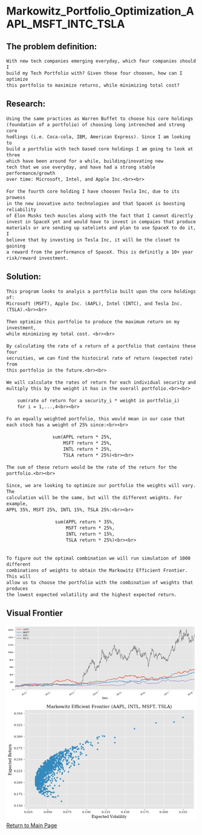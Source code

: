# Markowitz_Portfolio_Optimization_AAPL_MSFT_INTC_TSLA

## The problem definition: 
    With new tech companies emerging everyday, which four companies should I
    build my Tech Portfolio with? Given those four choosen, how can I optimize
    this portfolio to maximize returns, while minimizing total cost?

## Research:
    Using the same practices as Warren Buffet to choose his core holdings
    (foundation of a portfolio) of choosing long intrenched and strong core
    hodlings (i.e. Coca-cola, IBM, American Express). Since I am looking to 
    build a portfolio with tech based core holdings I am going to look at three
    which have been around for a while, building/inovating new
    tech that we use everyday, and have had a strong stable performance/growth 
    over time: Microsoft, Intel, and Apple Inc.<br><br>
    
    For the fourth core holding I have choosen Tesla Inc, due to its prowess 
    in the new inovative auto technologies and that SpaceX is boosting reliability
    of Elon Musks tech muscles along with the fact that I cannot directly 
    invest in SpaceX yet and would have to invest in compaies that produce
    materials or are sending up sateliets and plan to use SpaceX to do it, I 
    believe that by investing in Tesla Inc, it will be the closet to gaining
    a reward from the performance of SpaceX. This is definitly a 10+ year 
    risk/reward investment. 
    
## Solution:
    This program looks to analyis a portfolio built upon the core holdings of:
    Microsoft (MSFT), Apple Inc. (AAPL), Intel (INTC), and Tesla Inc. (TSLA).<br><br>
    
    Then optimize this portfolio to produce the maximum return on my investment,
    while minimizing my total cost. <br><br>
    
    By calculating the rate of a return of a portfolio that contains these four
    secruities, we can find the histociral rate of return (expected rate) from 
    this portfolio in the future.<br><br> 
    
    We will calculate the rates of return for each individual security and
    multiply this by the weight it has in the overall portfolio.<br><br> 
        
        sum(rate of return for a security_i * weight in portfolio_i)
        for i = 1,...,4<br><br>
    
    Fo an equally weighted portfolio, this would mean in our case that
    each stock has a weight of 25% since:<br><br>
        
                     sum(APPL return * 25%,
                         MSFT return * 25%,
                         INTL return * 25%,
                         TSLA return * 25%)<br><br>
                        
    The sum of these return would be the rate of the return for the portfolio.<br><br>
    
    Since, we are looking to optimize our portfolio the weights will vary. The
    calculation will be the same, but will the different weights. For example,
    APPL 35%, MSFT 25%, INTL 15%, TSLA 25%:<br><br>
              
                      sum(APPL return * 35%,
                          MSFT return * 25%,
                          INTL return * 15%,
                          TSLA return * 25%)<br><br>
                          
                          
    To figure out the optimal combination we will run simulation of 1000 different 
    combinations of weights to obtain the Markowitz Efficient Frontier. This will 
    allow us to choose the portfolio with the combination of weights that produces
    the lowest expected volatility and the highest expected return.
## Visual Frontier
  <img src =  "https://github.com/OBrianbl/Markowitz_Portfolio_Optimization_AAPL_MSFT_INTC_TSLA/blob/master/Line-Chart-Compare-Behavior.png"/>
<img src = "https://github.com/OBrianbl/Markowitz_Portfolio_Optimization_AAPL_MSFT_INTC_TSLA/blob/master/Markowitz-Efficient-Frontier.png"/>
<a href="https://obrianbl.github.io/">Return to Main Page</a>
